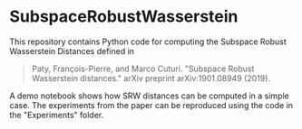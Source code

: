 # SubspaceRobustWasserstein

This repository contains Python code for computing the Subspace Robust Wasserstein Distances defined in

> Paty, François-Pierre, and Marco Cuturi. "Subspace Robust Wasserstein distances." arXiv preprint arXiv:1901.08949 (2019).

A demo notebook shows how SRW distances can be computed in a simple case. The experiments from the paper can be reproduced using the code in the "Experiments" folder.

